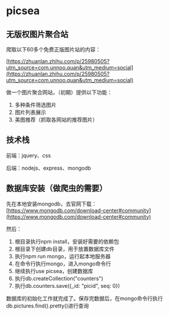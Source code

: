 # picsea
## 无版权图片聚合站

爬取以下60多个免费正版图片站的内容：

[https://zhuanlan.zhihu.com/p/25980505?utm_source=com.unnoo.quan&utm_medium=social](https://zhuanlan.zhihu.com/p/25980505?utm_source=com.unnoo.quan&utm_medium=social)

做一个图片聚合网站，（初期）提供以下功能：

1. 多种条件筛选图片
2. 图片列表展示
3. 美图推荐（抓取各网站的推荐图片）


## 技术栈

前端：jquery、css

后端：nodejs、express、mongodb

## 数据库安装（做爬虫的需要）

先在本地安装mongodb，去官网下载：[https://www.mongodb.com/download-center#community](https://www.mongodb.com/download-center#community)

然后：

1. 根目录执行npm install，安装好需要的依赖包
2. 根目录下创建db目录，用于放置数据库文件
3. 执行npm run mongo，运行起本地服务器
4. 在命令行执行mongo，进入mongo命令行
5. 继续执行use picsea，创建数据库
6. 执行db.createCollection("counters")
7. 执行db.counters.save({_id: "picid", seq: 0})

数据库的初始化工作就完成了。保存完数据后，在mongo命令行执行db.pictures.find().pretty()进行查询


